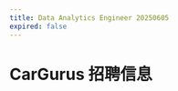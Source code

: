 ```yaml
---
title: Data Analytics Engineer 20250605
expired: false
---
```


# CarGurus 招聘信息

<JobPostingTable job-posting-json-path="cargurus/data/data-analytics-engineer-20260605.json" />
